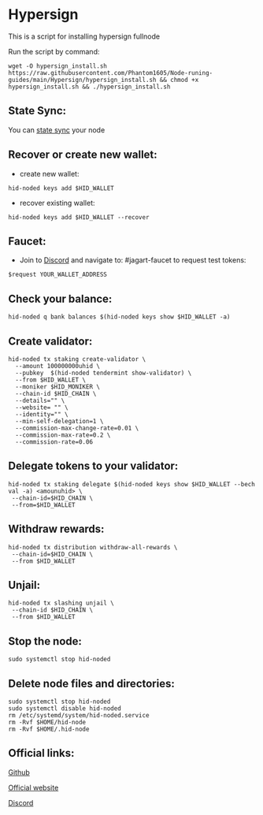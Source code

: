# Hypersign
This is a script for installing hypersign fullnode

Run the script by command:
```
wget -O hypersign_install.sh https://raw.githubusercontent.com/Phantom1605/Node-runing-guides/main/Hypersign/hypersign_install.sh && chmod +x hypersign_install.sh && ./hypersign_install.sh
```
## State Sync:
You can [state sync](https://github.com/Phantom1605/Node-runing-guides/blob/main/Hypersign/State-Sync%20for%20Hypersign.md) your node

## Recover or create new wallet:
* create new wallet:
```
hid-noded keys add $HID_WALLET
```
* recover existing wallet:
```
hid-noded keys add $HID_WALLET --recover
```
## Faucet:
* Join to [Discord](https://discord.gg/kYsKnBKj) and navigate to: #jagart-faucet to request test tokens:
```
$request YOUR_WALLET_ADDRESS
```
## Check your balance:
```
hid-noded q bank balances $(hid-noded keys show $HID_WALLET -a)
```
## Create validator:
```
hid-noded tx staking create-validator \
  --amount 100000000uhid \
  --pubkey  $(hid-noded tendermint show-validator) \
  --from $HID_WALLET \
  --moniker $HID_MONIKER \
  --chain-id $HID_CHAIN \
  --details="" \
  --website= "" \
  --identity="" \
  --min-self-delegation=1 \
  --commission-max-change-rate=0.01 \
  --commission-max-rate=0.2 \
  --commission-rate=0.06
  ```
  ## Delegate tokens to your validator:
```
hid-noded tx staking delegate $(hid-noded keys show $HID_WALLET --bech val -a) <amounuhid> \
 --chain-id=$HID_CHAIN \
 --from=$HID_WALLET
```
## Withdraw rewards:
```
hid-noded tx distribution withdraw-all-rewards \
 --chain-id=$HID_CHAIN \
 --from $HID_WALLET
```
## Unjail:
```
hid-noded tx slashing unjail \
 --chain-id $HID_CHAIN \
 --from $HID_WALLET
```
## Stop the node:
```
sudo systemctl stop hid-noded
```
## Delete node files and directories:
```
sudo systemctl stop hid-noded
sudo systemctl disable hid-noded
rm /etc/systemd/system/hid-noded.service
rm -Rvf $HOME/hid-node
rm -Rvf $HOME/.hid-node
```
## Official links:

[Github](https://github.com/hypersign-protocol)

[Official website](https://hypersign.id)

[Discord](https://discord.gg/kYsKnBKj)
